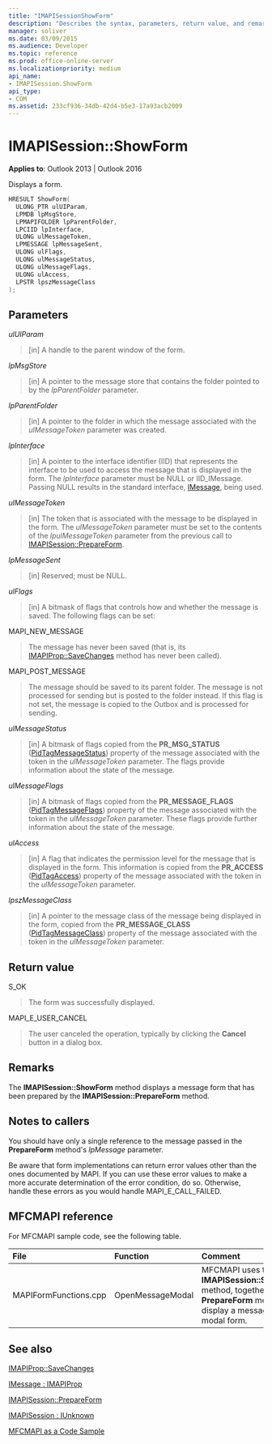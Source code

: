 ```yaml
---
title: "IMAPISessionShowForm"
description: "Describes the syntax, parameters, return value, and remarks for IMAPISessionShowForm, which displays a form."
manager: soliver
ms.date: 03/09/2015
ms.audience: Developer
ms.topic: reference
ms.prod: office-online-server
ms.localizationpriority: medium
api_name:
- IMAPISession.ShowForm
api_type:
- COM
ms.assetid: 233cf936-34db-42d4-b5e3-17a93acb2009
---
```


# IMAPISession::ShowForm

  
  
**Applies to**: Outlook 2013 | Outlook 2016 
  
Displays a form.
  
```cpp
HRESULT ShowForm(
  ULONG_PTR ulUIParam,
  LPMDB lpMsgStore,
  LPMAPIFOLDER lpParentFolder,
  LPCIID lpInterface,
  ULONG ulMessageToken,
  LPMESSAGE lpMessageSent,
  ULONG ulFlags,
  ULONG ulMessageStatus,
  ULONG ulMessageFlags,
  ULONG ulAccess,
  LPSTR lpszMessageClass
);
```

## Parameters

 _ulUIParam_
  
> [in] A handle to the parent window of the form.
    
 _lpMsgStore_
  
> [in] A pointer to the message store that contains the folder pointed to by the  _lpParentFolder_ parameter. 
    
 _lpParentFolder_
  
> [in] A pointer to the folder in which the message associated with the  _ulMessageToken_ parameter was created. 
    
 _lpInterface_
  
> [in] A pointer to the interface identifier (IID) that represents the interface to be used to access the message that is displayed in the form. The  _lpInterface_ parameter must be NULL or IID_IMessage. Passing NULL results in the standard interface, [IMessage](imessageimapiprop.md), being used. 
    
 _ulMessageToken_
  
> [in] The token that is associated with the message to be displayed in the form. The  _ulMessageToken_ parameter must be set to the contents of the  _lpulMessageToken_ parameter from the previous call to [IMAPISession::PrepareForm](imapisession-prepareform.md).
    
 _lpMessageSent_
  
> [in] Reserved; must be NULL. 
    
 _ulFlags_
  
> [in] A bitmask of flags that controls how and whether the message is saved. The following flags can be set:
    
MAPI_NEW_MESSAGE 
  
> The message has never been saved (that is, its [IMAPIProp::SaveChanges](imapiprop-savechanges.md) method has never been called). 
    
MAPI_POST_MESSAGE 
  
> The message should be saved to its parent folder. The message is not processed for sending but is posted to the folder instead. If this flag is not set, the message is copied to the Outbox and is processed for sending. 
    
 _ulMessageStatus_
  
> [in] A bitmask of flags copied from the **PR_MSG_STATUS** ([PidTagMessageStatus](pidtagmessagestatus-canonical-property.md)) property of the message associated with the token in the _ulMessageToken_ parameter. The flags provide information about the state of the message. 
    
 _ulMessageFlags_
  
> [in] A bitmask of flags copied from the **PR_MESSAGE_FLAGS** ([PidTagMessageFlags](pidtagmessageflags-canonical-property.md)) property of the message associated with the token in the _ulMessageToken_ parameter. These flags provide further information about the state of the message. 
    
 _ulAccess_
  
> [in] A flag that indicates the permission level for the message that is displayed in the form. This information is copied from the **PR_ACCESS** ([PidTagAccess](pidtagaccess-canonical-property.md)) property of the message associated with the token in the _ulMessageToken_ parameter. 
    
 _lpszMessageClass_
  
> [in] A pointer to the message class of the message being displayed in the form, copied from the **PR_MESSAGE_CLASS** ([PidTagMessageClass](pidtagmessageclass-canonical-property.md)) property of the message associated with the token in the _ulMessageToken_ parameter. 
    
## Return value

S_OK 
  
> The form was successfully displayed.
    
MAPI_E_USER_CANCEL 
  
> The user canceled the operation, typically by clicking the **Cancel** button in a dialog box. 
    
## Remarks

The **IMAPISession::ShowForm** method displays a message form that has been prepared by the **IMAPISession::PrepareForm** method. 
  
## Notes to callers

You should have only a single reference to the message passed in the **PrepareForm** method's  _lpMessage_ parameter. 
  
Be aware that form implementations can return error values other than the ones documented by MAPI. If you can use these error values to make a more accurate determination of the error condition, do so. Otherwise, handle these errors as you would handle MAPI_E_CALL_FAILED. 
  
## MFCMAPI reference

For MFCMAPI sample code, see the following table.
  
|**File**|**Function**|**Comment**|
|:-----|:-----|:-----|
|MAPIFormFunctions.cpp  <br/> |OpenMessageModal  <br/> |MFCMAPI uses the **IMAPISession::ShowForm** method, together with the **PrepareForm** method, to display a message in a modal form. |
   
## See also



[IMAPIProp::SaveChanges](imapiprop-savechanges.md)
  
[IMessage : IMAPIProp](imessageimapiprop.md)
  
[IMAPISession::PrepareForm](imapisession-prepareform.md)
  
[IMAPISession : IUnknown](imapisessioniunknown.md)


[MFCMAPI as a Code Sample](mfcmapi-as-a-code-sample.md)

